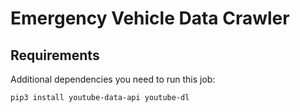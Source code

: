 # Emergency Vehicle Data Crawler

## Requirements

Additional dependencies you need to run this job:
```bash
pip3 install youtube-data-api youtube-dl
```